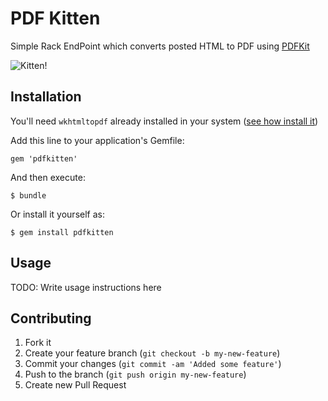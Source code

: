 # PDF Kitten

Simple Rack EndPoint which converts posted HTML to PDF using [PDFKit](https://github.com/jdpace/PDFKit)

![Kitten!](http://gifs.gifbin.com/032010/1270047760_kitten.gif)

## Installation

You'll need `wkhtmltopdf` already installed in your system ([see how install it](https://github.com/jdpace/PDFKit/wiki/Installing-WKHTMLTOPDF))

Add this line to your application's Gemfile:

    gem 'pdfkitten'

And then execute:

    $ bundle

Or install it yourself as:

    $ gem install pdfkitten

## Usage

TODO: Write usage instructions here

## Contributing

1. Fork it
2. Create your feature branch (`git checkout -b my-new-feature`)
3. Commit your changes (`git commit -am 'Added some feature'`)
4. Push to the branch (`git push origin my-new-feature`)
5. Create new Pull Request
